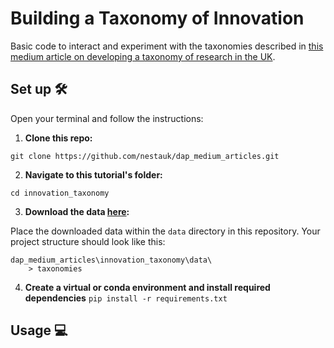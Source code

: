 # Building a Taxonomy of Innovation

Basic code to interact and experiment with the taxonomies described in [this medium article on developing a taxonomy of research in the UK]().

## Set up 🛠️

Open your terminal and follow the instructions:

1. **Clone this repo:**

`git clone https://github.com/nestauk/dap_medium_articles.git`

2. **Navigate to this tutorial's folder:**

`cd innovation_taxonomy`

3. **Download the data [here](s3://nesta-open-data/innovation_taxonomy/):**

Place the downloaded data within the `data` directory in this repository. Your project structure should look like this:

```
dap_medium_articles\innovation_taxonomy\data\
    > taxonomies
```

4. **Create a virtual or conda environment and install required dependencies**
   `pip install -r requirements.txt`

## Usage 💻
